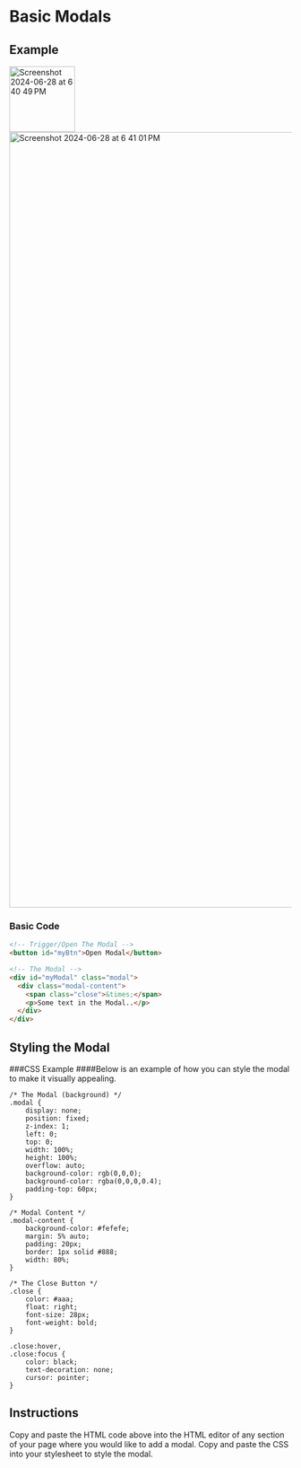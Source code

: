 # Basic Modals

## Example

<img width="117" alt="Screenshot 2024-06-28 at 6 40 49 PM" src="https://github.com/neriais/Instructional_Learning-Design/assets/57377953/9b6e17e4-8f55-40dc-a30f-f810610db353">

<img width="1382" alt="Screenshot 2024-06-28 at 6 41 01 PM" src="https://github.com/neriais/Instructional_Learning-Design/assets/57377953/e8e11e1e-afbc-4b19-9407-2a7f6dc2a9d3">


### Basic Code

```html
<!-- Trigger/Open The Modal -->
<button id="myBtn">Open Modal</button>

<!-- The Modal -->
<div id="myModal" class="modal">
  <div class="modal-content">
    <span class="close">&times;</span>
    <p>Some text in the Modal..</p>
  </div>
</div>
```
## Styling the Modal

###CSS Example
####Below is an example of how you can style the modal to make it visually appealing.

```
/* The Modal (background) */
.modal {
    display: none;
    position: fixed;
    z-index: 1;
    left: 0;
    top: 0;
    width: 100%;
    height: 100%;
    overflow: auto;
    background-color: rgb(0,0,0);
    background-color: rgba(0,0,0,0.4);
    padding-top: 60px;
}

/* Modal Content */
.modal-content {
    background-color: #fefefe;
    margin: 5% auto;
    padding: 20px;
    border: 1px solid #888;
    width: 80%;
}

/* The Close Button */
.close {
    color: #aaa;
    float: right;
    font-size: 28px;
    font-weight: bold;
}

.close:hover,
.close:focus {
    color: black;
    text-decoration: none;
    cursor: pointer;
}
```
## Instructions

Copy and paste the HTML code above into the HTML editor of any section of your page where you would like to add a modal. Copy and paste the CSS into your stylesheet to style the modal.

